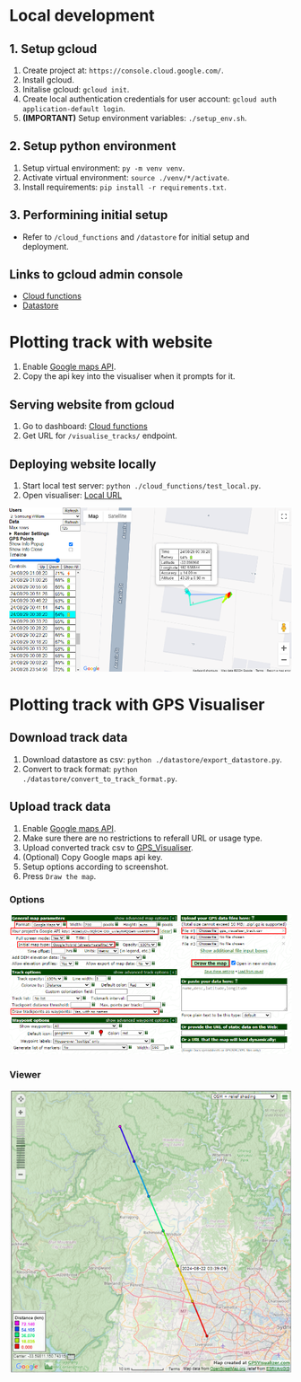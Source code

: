 # Local development
## 1. Setup gcloud
1. Create project at: ```https://console.cloud.google.com/```.
2. Install gcloud.
3. Initalise gcloud: ```gcloud init```.
4. Create local authentication credentials for user account: ```gcloud auth application-default login```.
5. **(IMPORTANT)** Setup environment variables: ```./setup_env.sh```.

## 2. Setup python environment
1. Setup virtual environment: ```py -m venv venv```.
2. Activate virtual environment: ```source ./venv/*/activate```.
3. Install requirements: ```pip install -r requirements.txt```.

## 3. Performining initial setup
- Refer to ```/cloud_functions``` and ```/datastore``` for initial setup and deployment.

## Links to gcloud admin console
- [Cloud functions](https://console.cloud.google.com/functions/list)
- [Datastore](https://console.cloud.google.com/datastore/databases/-default-/)

# Plotting track with website
1. Enable [Google maps API](https://console.cloud.google.com/marketplace/product/google/maps-backend.googleapis.com).
2. Copy the api key into the visualiser when it prompts for it.

## Serving website from gcloud 
1. Go to dashboard: [Cloud functions](https://console.cloud.google.com/functions/list)
2. Get URL for ```/visualise_tracks/``` endpoint.

## Deploying website locally
1. Start local test server: ```python ./cloud_functions/test_local.py```.
2. Open visualiser: [Local URL](http://localhost:5000/visualise_tracks/)

![Local visualiser](./docs/local_visualiser.png)

# Plotting track with GPS Visualiser
## Download track data
1. Download datastore as csv: ```python ./datastore/export_datastore.py```.
2. Convert to track format: ```python ./datastore/convert_to_track_format.py```.

## Upload track data
1. Enable [Google maps API](https://console.cloud.google.com/marketplace/product/google/maps-backend.googleapis.com).
2. Make sure there are no restrictions to referall URL or usage type.
4. Upload converted track csv to [GPS_Visualiser](https://www.gpsvisualizer.com/map_input?form=html&format=google).
5. (Optional) Copy Google maps api key.
6. Setup options according to screenshot.
7. Press ```Draw the map```.

### Options
![Visualiser options](./docs/gps_visualiser_options.png)

### Viewer
![Visualiser viewer](./docs/gps_visualiser_viewer.png)
